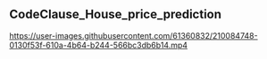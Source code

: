 ## CodeClause_House_price_prediction



https://user-images.githubusercontent.com/61360832/210084748-0130f53f-610a-4b64-b244-566bc3db6b14.mp4

